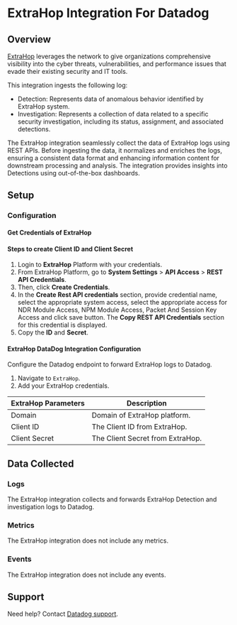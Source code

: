 # ExtraHop Integration For Datadog

## Overview

[ExtraHop][1] leverages the network to give organizations comprehensive visibility into the cyber threats, vulnerabilities, and performance issues that evade their existing security and IT tools.

This integration ingests the following log:

- Detection: Represents data of anomalous behavior identified by ExtraHop system.
- Investigation: Represents a collection of data related to a specific security investigation, including its status, assignment, and associated detections.

The ExtraHop integration seamlessly collect the data of ExtraHop logs using REST APIs.
Before ingesting the data, it normalizes and enriches the logs, ensuring a consistent data format and enhancing information content for downstream processing and analysis. The integration provides insights into Detections using out-of-the-box dashboards.

## Setup

### Configuration

#### Get Credentials of ExtraHop

#### Steps to create Client ID and Client Secret

1. Login to **ExtraHop** Platform with your credentials.
2. From ExtraHop Platform, go to **System Settings** > **API Access** > **REST API Credentials**.
3. Then, click **Create Credentials**.
4. In the **Create Rest API credentials** section, provide credential name, select the appropriate system access, select the appropriate access for NDR Module Access, NPM Module Access, Packet And Session Key Access and click save button. The **Copy REST API Credentials** section for this credential is displayed.
5. Copy the **ID** and **Secret**.

#### ExtraHop DataDog Integration Configuration

Configure the Datadog endpoint to forward ExtraHop logs to Datadog.

1. Navigate to `ExtraHop`.
2. Add your ExtraHop credentials.

| ExtraHop Parameters             | Description  |
| ------------------------------- | ------------ |
| Domain                          | Domain of ExtraHop platform. |
| Client ID                       | The Client ID from ExtraHop. |
| Client Secret                   | The Client Secret from ExtraHop. |

## Data Collected

### Logs

The ExtraHop integration collects and forwards ExtraHop Detection and investigation logs to Datadog.

### Metrics

The ExtraHop integration does not include any metrics.

### Events

The ExtraHop integration does not include any events.

## Support

Need help? Contact [Datadog support][2].

[1]: https://docs.extrahop.com/current/
[2]: https://docs.datadoghq.com/help/